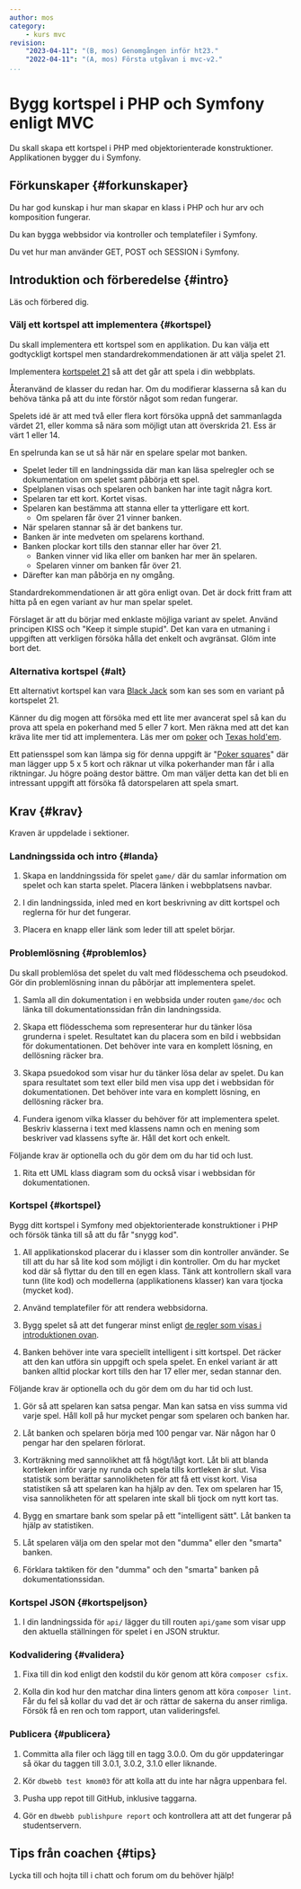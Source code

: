 ```yaml
---
author: mos
category:
    - kurs mvc
revision:
    "2023-04-11": "(B, mos) Genomgången inför ht23."
    "2022-04-11": "(A, mos) Första utgåvan i mvc-v2."
...
```

Bygg kortspel i PHP och Symfony enligt MVC
===================================

Du skall skapa ett kortspel i PHP med objektorienterade konstruktioner. Applikationen bygger du i Symfony.

<!--more-->



Förkunskaper {#forkunskaper}
-----------------------

Du har god kunskap i hur man skapar en klass i PHP och hur arv och komposition fungerar.

Du kan bygga webbsidor via kontroller och templatefiler i Symfony.

Du vet hur man använder GET, POST och SESSION i Symfony.



Introduktion och förberedelse {#intro}
-----------------------

Läs och förbered dig.



### Välj ett kortspel att implementera {#kortspel}

Du skall implementera ett kortspel som en applikation. Du kan välja ett godtyckligt kortspel men standardrekommendationen är att välja spelet 21.

Implementera [kortspelet 21](https://sv.wikipedia.org/wiki/Tjugoett_(kortspel)) så att det går att spela i din webbplats.

Återanvänd de klasser du redan har. Om du modifierar klasserna så kan du behöva tänka på att du inte förstör något som redan fungerar.

Spelets idé är att med två eller flera kort försöka uppnå det sammanlagda värdet 21, eller komma så nära som möjligt utan att överskrida 21. Ess är värt 1 eller 14.

En spelrunda kan se ut så här när en spelare spelar mot banken.

* Spelet leder till en landningssida där man kan läsa spelregler och se dokumentation om spelet samt påbörja ett spel.
* Spelplanen visas och spelaren och banken har inte tagit några kort.
* Spelaren tar ett kort. Kortet visas.
* Spelaren kan bestämma att stanna eller ta ytterligare ett kort.
    * Om spelaren får över 21 vinner banken.
* När spelaren stannar så är det bankens tur.
* Banken är inte medveten om spelarens korthand.
* Banken plockar kort tills den stannar eller har över 21.
    * Banken vinner vid lika eller om banken har mer än spelaren.
    * Spelaren vinner om banken får över 21.
* Därefter kan man påbörja en ny omgång.

Standardrekommendationen är att göra enligt ovan. Det är dock fritt fram att hitta på en egen variant av hur man spelar spelet.

Förslaget är att du börjar med enklaste möjliga variant av spelet. Använd principen KISS och "Keep it simple stupid". Det kan vara en utmaning i uppgiften att verkligen försöka hålla det enkelt och avgränsat. Glöm inte bort det.



### Alternativa kortspel {#alt}

Ett alternativt kortspel kan vara [Black Jack](https://en.wikipedia.org/wiki/Blackjack) som kan ses som en variant på kortspelet 21.

Känner du dig mogen att försöka med ett lite mer avancerat spel så kan du prova att spela en pokerhand med 5 eller 7 kort. Men räkna med att det kan kräva lite mer tid att implementera. Läs mer om [poker](https://sv.wikipedia.org/wiki/Poker) och [Texas hold'em](https://sv.wikipedia.org/wiki/Texas_hold%27em).

Ett patiensspel som kan lämpa sig för denna uppgift är "[Poker squares](https://en.wikipedia.org/wiki/Poker_squares)" där man lägger upp 5 x 5 kort och räknar ut vilka pokerhander man får i alla riktningar. Ju högre poäng destor bättre. Om man väljer detta kan det bli en intressant uppgift att försöka få datorspelaren att spela smart.

<!--
* Game, Player, ComputerPlayer, Card, Deck, CardHand, Histogram, Intelligence, HighScore, Statistics, CardCounter
-->



Krav {#krav}
-----------------------

Kraven är uppdelade i sektioner.



### Landningssida och intro {#landa}

1. Skapa en landdningssida för spelet `game/` där du samlar information om spelet och kan starta spelet. Placera länken i webbplatsens navbar.

1. I din landningssida, inled med en kort beskrivning av ditt kortspel och reglerna för hur det fungerar.

1. Placera en knapp eller länk som leder till att spelet börjar.



### Problemlösning {#problemlos}

Du skall problemlösa det spelet du valt med flödesschema och pseudokod. Gör din problemlösning innan du påbörjar att implementera spelet.

1. Samla all din dokumentation i en webbsida under routen `game/doc` och länka till dokumentationssidan från din landningssida.

1. Skapa ett flödesschema som representerar hur du tänker lösa grunderna i spelet. Resultatet kan du placera som en bild i webbsidan för dokumentationen. Det behöver inte vara en komplett lösning, en dellösning räcker bra.

1. Skapa psuedokod som visar hur du tänker lösa delar av spelet. Du kan spara resultatet som text eller bild men visa upp det i webbsidan för dokumentationen. Det behöver inte vara en komplett lösning, en dellösning räcker bra.

1. Fundera igenom vilka klasser du behöver för att implementera spelet. Beskriv klasserna i text med klassens namn och en mening som beskriver vad klassens syfte är. Håll det kort och enkelt.

Följande krav är optionella och du gör dem om du har tid och lust.

1. Rita ett UML klass diagram som du också visar i webbsidan för dokumentationen.



### Kortspel {#kortspel}

Bygg ditt kortspel i Symfony med objektorienterade konstruktioner i PHP och försök tänka till så att du får "snygg kod".

1. All applikationskod placerar du i klasser som din kontroller använder. Se till att du har så lite kod som möjligt i din kontroller. Om du har mycket kod där så flyttar du den till en egen klass. Tänk att kontrollern skall vara tunn (lite kod) och modellerna (applikationens klasser) kan vara tjocka (mycket kod).

1. Använd templatefiler för att rendera webbsidorna.

1. Bygg spelet så att det fungerar minst enligt [de regler som visas i introduktionen ovan](#kortspel).

1. Banken behöver inte vara speciellt intelligent i sitt kortspel. Det räcker att den kan utföra sin uppgift och spela spelet. En enkel variant är att banken alltid plockar kort tills den har 17 eller mer, sedan stannar den.

Följande krav är optionella och du gör dem om du har tid och lust.

1. Gör så att spelaren kan satsa pengar. Man kan satsa en viss summa vid varje spel. Håll koll på hur mycket pengar som spelaren och banken har.

1. Låt banken och spelaren börja med 100 pengar var. När någon har 0 pengar har den spelaren förlorat.

1. Korträkning med sannolikhet att få högt/lågt kort. Låt bli att blanda kortleken inför varje ny runda och spela tills kortleken är slut. Visa statistik som berättar sannolikheten för att få ett visst kort. Visa statistiken så att spelaren kan ha hjälp av den. Tex om spelaren har 15, visa sannolikheten för att spelaren inte skall bli tjock om nytt kort tas.

1. Bygg en smartare bank som spelar på ett "intelligent sätt". Låt banken ta hjälp av statistiken.

1. Låt spelaren välja om den spelar mot den "dumma" eller den "smarta" banken.

1. Förklara taktiken för den "dumma" och den "smarta" banken på dokumentationssidan.

<!--
Fundera på att bygga vidare på konceptet med JSON.
Fuska på något sätt?
Visa spelets hela ställning med alla detaljer?
-->



### Kortspel JSON {#kortspeljson}

1. I din landningssida för `api/` lägger du till routen `api/game` som visar upp den aktuella ställningen för spelet i en JSON struktur.



### Kodvalidering {#validera}

1. Fixa till din kod enligt den kodstil du kör genom att köra `composer csfix`.

1. Kolla din kod hur den matchar dina linters genom att köra `composer lint`. Får du fel så kollar du vad det är och rättar de sakerna du anser rimliga. Försök få en ren och tom rapport, utan valideringsfel.



### Publicera {#publicera}

1. Committa alla filer och lägg till en tagg 3.0.0. Om du gör uppdateringar så ökar du taggen till 3.0.1, 3.0.2, 3.1.0 eller liknande.

1. Kör `dbwebb test kmom03` för att kolla att du inte har några uppenbara fel.

1. Pusha upp repot till GitHub, inklusive taggarna.

1. Gör en `dbwebb publishpure report` och kontrollera att att det fungerar på studentservern.



<!--
Extrauppgift {#extra}
-----------------------

Lös följande extrauppgifter om du har tid och lust.

-->



Tips från coachen {#tips}
-----------------------

Lycka till och hojta till i chatt och forum om du behöver hjälp!
